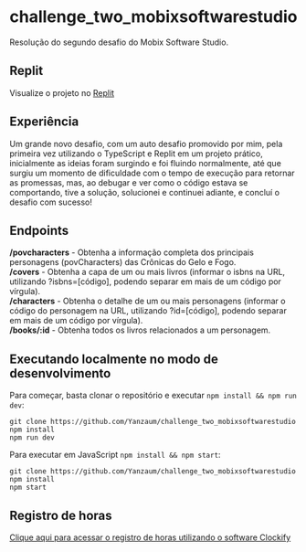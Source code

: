 # challenge_two_mobixsoftwarestudio
Resolução do segundo desafio do Mobix Software Studio.

## Replit

Visualize o projeto no [Replit](https://replit.com/@YanDavid1/challengetwomobixsoftwarestudio)

## Experiência
Um grande novo desafio, com um auto desafio promovido por mim, pela primeira vez utilizando o TypeScript e Replit em um projeto prático, inicialmente as ideias foram surgindo e foi fluindo normalmente, até que surgiu um momento de dificuldade com o tempo de execução para retornar as promessas, mas, ao debugar e ver como o código estava se comportando, tive a solução, solucionei e continuei adiante, e concluí o desafio com sucesso!

## Endpoints
**/povcharacters** - Obtenha a informação completa dos principais personagens (povCharacters) das Crônicas do Gelo e Fogo.<br />
**/covers** - Obtenha a capa de um ou mais livros (informar o isbns na URL, utilizando ?isbns=[código], podendo separar em mais de um código por vírgula).<br />
**/characters** - Obtenha o detalhe de um ou mais personagens (informar o código do personagem na URL, utilizando ?id=[código], podendo separar em mais de um código por vírgula).<br />
**/books/:id** - Obtenha todos os livros relacionados a um personagem.<br />

## Executando localmente no modo de desenvolvimento

Para começar, basta clonar o repositório e executar `npm install && npm run dev`:

    git clone https://github.com/Yanzaum/challenge_two_mobixsoftwarestudio
    npm install
    npm run dev


Para executar em JavaScript `npm install && npm start`:

    git clone https://github.com/Yanzaum/challenge_two_mobixsoftwarestudio
    npm install
    npm start

## Registro de horas
[Clique aqui para acessar o registro de horas utilizando o software Clockify](https://app.clockify.me/shared/6221a727a18ef01fdac1d47e)